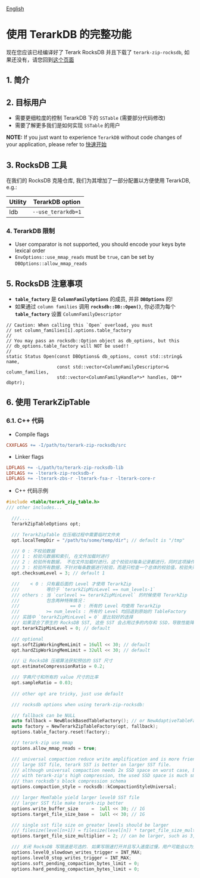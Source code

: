 [English](Try-TerarkDB-With-Full-Features.html)

# 使用 TerarkDB 的完整功能

现在您应该已经编译好了 Terark RocksDB 并且下载了 `terark-zip-rocksdb`, 如果还没有，请您回到[这个页面](首页.html)

## 1. 简介

## 2. 目标用户
- 需要更细粒度的控制 TerarkDB 下的 `SSTable` (需要部分代码修改)
- 需要了解更多我们是如何实现 `SSTable` 的用户

**NOTE:** If you just want to experience `TerarkDB` without code changes of your application, please refer to [快速开始](快速开始.html)

## 3. RocksDB 工具

在我们的 RocksDB 克隆仓库, 我们为其增加了一部分配置以方便使用 TerarkDB, e.g.:

|Utility|TerarkDB option|
|-------|--------------|
|ldb|`--use_terarkdb=1`|

### 4. TerarkDB 限制
- User comparator is not supported, you should encode your keys byte lexical order
- `EnvOptions::use_mmap_reads` must be `true`, can be set by `DBOptions::allow_mmap_reads`

## 5. RocksDB 注意事项
- **`table_factory`** 是 **`ColumnFamilyOptions`** 的成员, 并非 **`DBOptions`** 的!
- 如果通过 `column families` 调用 **`rocksdb::DB::Open()`**, 你必须为每个 **`table_factory`** 设置 `ColumnFamilyDescriptor`

```
// Caution: When calling this `Open` overload, you must 
// set column_families[i].options.table_factory
//
// You may pass an rocksdb::Option object as db_options, but this
// db_options.table_factory will NOT be used!!
//
static Status Open(const DBOptions& db_options, const std::string& name,
                   const std::vector<ColumnFamilyDescriptor>& column_families,
                   std::vector<ColumnFamilyHandle*>* handles, DB** dbptr);
```

## 6. 使用 TerarkZipTable

### 6.1. C++ 代码

- Compile flags
```makefile
CXXFLAGS += -I/path/to/terark-zip-rocksdb/src
```
- Linker flags
```makefile
LDFLAGS += -L/path/to/terark-zip-rocksdb-lib
LDFLAGS += -lterark-zip-rocksdb-r
LDFLAGS += -lterark-zbs-r -lterark-fsa-r -lterark-core-r
```

- C++ 代码示例

```C++
#include <table/terark_zip_table.h>
/// other includes...

  ///....
  TerarkZipTableOptions opt;

  /// TerarkZipTable 在压缩过程中需要临时文件夹
  opt.localTempDir = "/path/to/some/temp/dir"; // default is "/tmp"

  /// 0 : 不校验数据
  /// 1 : 校验元数据和索引, 在文件加载时进行
  /// 2 : 校验所有数据， 不在文件加载时进行。这个校验对每条记录都进行，同时这项操作会导致每条记录额外占用 4 字节
  /// 3 : 校验所有数据，不针对每条数据进行校验，而是只检查一个总体的校验值，校验失败会导致加载失败
  opt.checksumLevel = 3; // default 1

  ///    < 0 : 只有最后面的 Level 才使用 TerarkZip
  ///          等价于 `terarkZipMinLevel == num_levels-1`
  /// others : 当 `curlevel >= terarkZipMinLevel` 的时候使用 TerarkZip
  ///          包含两种特殊情况：
  ///                   == 0 : 所有的 Level 均使用 TerarkZip
  ///          >= num_levels : 所有的 Level 均回退到原始的 TableFactory
  /// 实践中 `terarkZipMinLevel = 0` 是比较好的选择
  /// 如果混合了原生的 RocksDB SST, 这些 SST 会占用过多的内存和 SSD，导致性能降低
  opt.terarkZipMinLevel = 0; // default

  /// optional
  opt.softZipWorkingMemLimit = 16ull << 30; // default
  opt.hardZipWorkingMemLimit = 32ull << 30; // default

  /// 让 RocksDB 压缩算法获知预估的 SST 尺寸
  opt.estimateCompressionRatio = 0.2;

  /// 字典尺寸和所有的 value 尺寸的比率
  opt.sampleRatio = 0.03;
 
  /// other opt are tricky, just use default

  /// rocksdb options when using terark-zip-rocksdb:

  /// fallback can be NULL
  auto fallback = NewBlockBasedTableFactory(); // or NewAdaptiveTableFactory();
  auto factory = NewTerarkZipTableFactory(opt, fallback);
  options.table_factory.reset(factory);

  /// terark-zip use mmap
  options.allow_mmap_reads = true;

  /// universal compaction reduce write amplification and is more friendly for
  /// large SST file, terark SST is better on larger SST file.
  /// although universal compaction needs 2x SSD space on worst case, but
  /// with terark-zip's high compression, the used SSD space is much smaller
  /// than rocksdb's block compression schema
  options.compaction_style = rocksdb::kCompactionStyleUniversal;

  /// larger MemTable yield larger level0 SST file
  /// larger SST file make terark-zip better
  options.write_buffer_size     =  1ull << 30; // 1G
  options.target_file_size_base =  1ull << 30; // 1G

  /// single sst file size on greater levels should be larger
  /// filesize(level[n+1]) = filesize(level[n]) * target_file_size_multiplier
  options.target_file_size_multiplier = 2; // can be larger, such as 3,5,10

  /// 关闭 RocksDB 写限速是可选的. 如果写限速打开并且写入速度过慢，用户可能会以为是 TerarkDB 导致的
  options.level0_slowdown_writes_trigger = INT_MAX;
  options.level0_stop_writes_trigger = INT_MAX;
  options.soft_pending_compaction_bytes_limit = 0;
  options.hard_pending_compaction_bytes_limit = 0;
```